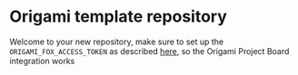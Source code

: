 # Origami template repository

Welcome to your new repository, make sure to set up the
`ORIGAMI_FOX_ACCESS_TOKEN` as described
[here](https://github.com/Financial-Times/origami-project-board-action/#usage),
so the Origami Project Board integration works